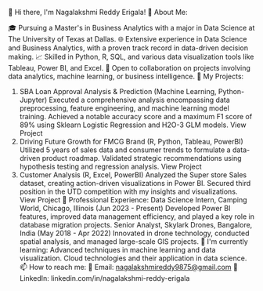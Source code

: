 👋 Hi there, I'm Nagalakshmi Reddy Erigala!
🌟 About Me:

🎓 Pursuing a Master's in Business Analytics with a major in Data Science at The University of Texas at Dallas.
🌐 Extensive experience in Data Science and Business Analytics, with a proven track record in data-driven decision making.
📈 Skilled in Python, R, SQL, and various data visualization tools like Tableau, Power BI, and Excel.
🤝 Open to collaboration on projects involving data analytics, machine learning, or business intelligence.
🚀 My Projects:
1. SBA Loan Approval Analysis & Prediction (Machine Learning, Python-Jupyter)
Executed a comprehensive analysis encompassing data preprocessing, feature engineering, and machine learning model training.
Achieved a notable accuracy score and a maximum F1 score of 89% using Sklearn Logistic Regression and H2O-3 GLM models.
View Project
2. Driving Future Growth for FMCG Brand (R, Python, Tableau, PowerBI)
Utilized 5 years of sales data and consumer trends to formulate a data-driven product roadmap.
Validated strategic recommendations using hypothesis testing and regression analysis.
View Project
3. Customer Analysis (R, Excel, PowerBI)
Analyzed the Super store Sales dataset, creating action-driven visualizations in Power BI.
Secured third position in the UTD competition with my insights and visualizations.
View Project
💼 Professional Experience:
Data Science Intern, Camping World, Chicago, Illinois (Jun 2023 - Present)
Developed Power BI features, improved data management efficiency, and played a key role in database migration projects.
Senior Analyst, Skylark Drones, Bangalore, India (May 2018 - Apr 2022)
Innovated in drone technology, conducted spatial analysis, and managed large-scale GIS projects.
🌱 I'm currently learning:
Advanced techniques in machine learning and data visualization.
Cloud technologies and their application in data science.
📫 How to reach me:
📧 Email: nagalakshmireddy9875@gmail.com
🔗 LinkedIn: linkedin.com/in/nagalakshmi-reddy-erigala
